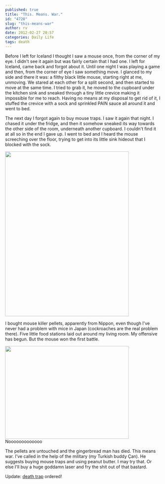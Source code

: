 ```yaml
---
published: true
title: "This. Means. War."
id: "4728"
slug: "this-means-war"
author: rv
date: 2012-02-27 20:57
categories: Daily Life
tags: death
---
```

Before I left for Iceland I thought I saw a mouse once, from the corner of my eye. I didn't see it again but was fairly certain that I had one. I left for Iceland, came back and forgot about it. Until one night I was playing a game and then, from the corner of eye I saw something move. I glanced to my side and there it was: a filthy black little mouse, starting right at me, unmoving. We stared at each other for a split second, and then started to move at the same time. I tried to grab it, he moved to the cupboard under the kitchen sink and sneaked through a tiny little crevice making it impossible for me to reach. Having no means at my disposal to get rid of it, I stuffed the crevice with a sock and sprinkled PAIN sauce all around it and went to bed.

The next day I forgot again to buy mouse traps. I saw it again that night. I chased it under the fridge, and then it somehow sneaked its way towards the other side of the room, underneath another cupboard. I couldn't find it at all so in the end I gave up. I went to bed and I heard the mouse screeching over the floor, trying to get into its little sink hideout that I blocked with the sock.

<a href="https://s3.amazonaws.com/cfwblog/uploads/2012/02/IMG_9517.jpg"><img class="aligncenter size-medium wp-image-4729" title="IMG_9517" src="https://s3.amazonaws.com/cfwblog/uploads/2012/02/IMG_9517-400x533.jpg" alt="" width="400" height="533" /></a>

I bought mouse killer pellets, apparently from Nippon, even though I've never had a problem with mice in Japan (cockroaches are the real problem there). Five little food stations laid out around my living room. My offensive has begun. But the mouse won the first battle.

<div class="caption">
<a href="https://s3.amazonaws.com/cfwblog/uploads/2012/02/IMG_9515.jpg"><img class="size-medium wp-image-4730" title="IMG_9515" src="https://s3.amazonaws.com/cfwblog/uploads/2012/02/IMG_9515-400x300.jpg" alt="" width="400" height="300" /></a>
<div class="caption-text">Nooooooooooooo</div>
</div>

The pellets are untouched and the gingerbread man has died. This means war. I've called in the help of the military (my Turkish buddy Çan). He suggests buying mouse traps and using peanut butter. I may try that. Or else I'll buy a huge goddamn laser and fry the shit out of that bastard.

Update: <a href="https://www.amazon.co.uk/gp/product/B000LPA2KC">death trap</a> ordered!
